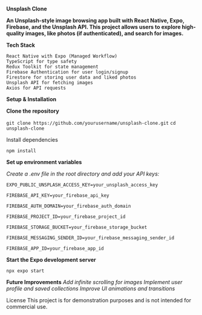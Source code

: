 **Unsplash Clone**

**An Unsplash-style image browsing app built with React Native, Expo, Firebase, and the Unsplash API. This project allows users to explore high-quality images, like photos (if authenticated), and search for images.**

**Tech Stack**

    React Native with Expo (Managed Workflow)
    TypeScript for type safety
    Redux Toolkit for state management
    Firebase Authentication for user login/signup
    Firestore for storing user data and liked photos
    Unsplash API for fetching images
    Axios for API requests


**Setup & Installation**

**Clone the repository**

`git clone https://github.com/yourusername/unsplash-clone.git`
`cd unsplash-clone`

Install dependencies

`npm install`

**Set up environment variables**

*Create a .env file in the root directory and add your API keys:*

`EXPO_PUBLIC_UNSPLASH_ACCESS_KEY=your_unsplash_access_key`

`FIREBASE_API_KEY=your_firebase_api_key`

`FIREBASE_AUTH_DOMAIN=your_firebase_auth_domain`

`FIREBASE_PROJECT_ID=your_firebase_project_id`

`FIREBASE_STORAGE_BUCKET=your_firebase_storage_bucket`

`FIREBASE_MESSAGING_SENDER_ID=your_firebase_messaging_sender_id`

`FIREBASE_APP_ID=your_firebase_app_id`


**Start the Expo development server**

`npx expo start`

**Future Improvements**
*Add infinite scrolling for images*
*Implement user profile and saved collections*
*Improve UI animations and transitions*

License
This project is for demonstration purposes and is not intended for commercial use.
